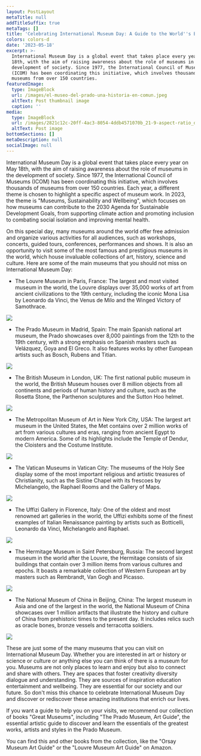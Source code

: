 ```yaml
---
layout: PostLayout
metaTitle: null
addTitleSuffix: true
metaTags: []
title: 'Celebrating International Museum Day: A Guide to the World''s Best Museums'
colors: colors-d
date: '2023-05-18'
excerpt: >-
  International Museum Day is a global event that takes place every year on May
  18th, with the aim of raising awareness about the role of museums in the
  development of society. Since 1977, the International Council of Museums
  (ICOM) has been coordinating this initiative, which involves thousands of
  museums from over 150 countries.
featuredImage:
  type: ImageBlock
  url: /images/el-museo-del-prado-una-historia-en-comun.jpeg
  altText: Post thumbnail image
  caption: ''
media:
  type: ImageBlock
  url: /images/2821c12c-20ff-4ac3-8054-4ddb4571070b_21-9-aspect-ratio_default_0.jpg
  altText: Post image
bottomSections: []
metaDescription: null
socialImage: null
---
```

International Museum Day is a global event that takes place every year on May 18th, with the aim of raising awareness about the role of museums in the development of society. Since 1977, the International Council of Museums (ICOM) has been coordinating this initiative, which involves thousands of museums from over 150 countries. Each year, a different theme is chosen to highlight a specific aspect of museum work. In 2023, the theme is "Museums, Sustainability and Wellbeing", which focuses on how museums can contribute to the 2030 Agenda for Sustainable Development Goals, from supporting climate action and promoting inclusion to combating social isolation and improving mental health.

On this special day, many museums around the world offer free admission and organize various activities for all audiences, such as workshops, concerts, guided tours, conferences, performances and shows. It is also an opportunity to visit some of the most famous and prestigious museums in the world, which house invaluable collections of art, history, science and culture. Here are some of the main museums that you should not miss on International Museum Day:

*   The Louvre Museum in Paris, France: The largest and most visited museum in the world, the Louvre displays over 35,000 works of art from ancient civilizations to the 19th century, including the iconic Mona Lisa by Leonardo da Vinci, the Venus de Milo and the Winged Victory of Samothrace.

![](https://upload.wikimedia.org/wikipedia/commons/6/66/Louvre_Museum_Wikimedia_Commons.jpg)

*   The Prado Museum in Madrid, Spain: The main Spanish national art museum, the Prado showcases over 8,000 paintings from the 12th to the 19th century, with a strong emphasis on Spanish masters such as Velázquez, Goya and El Greco. It also features works by other European artists such as Bosch, Rubens and Titian.

![](https://upload.wikimedia.org/wikipedia/commons/6/68/Museo_del_Prado_2016_%2825185969599%29.jpg)

*   The British Museum in London, UK: The first national public museum in the world, the British Museum houses over 8 million objects from all continents and periods of human history and culture, such as the Rosetta Stone, the Parthenon sculptures and the Sutton Hoo helmet.

![](https://upload.wikimedia.org/wikipedia/commons/5/5a/British_Museum_Great_Court%2C_London%2C_UK_-_Diliff.jpg)

*   The Metropolitan Museum of Art in New York City, USA: The largest art museum in the United States, the Met contains over 2 million works of art from various cultures and eras, ranging from ancient Egypt to modern America. Some of its highlights include the Temple of Dendur, the Cloisters and the Costume Institute.

![](https://upload.wikimedia.org/wikipedia/commons/thumb/3/30/Metropolitan_Museum_of_Art_%28The_Met%29_-_Central_Park%2C_NYC.jpg/1200px-Metropolitan_Museum_of_Art_%28The_Met%29_-_Central_Park%2C_NYC.jpg)

*   The Vatican Museums in Vatican City: The museums of the Holy See display some of the most important religious and artistic treasures of Christianity, such as the Sistine Chapel with its frescoes by Michelangelo, the Raphael Rooms and the Gallery of Maps.

![](https://upload.wikimedia.org/wikipedia/commons/b/bd/Rome_Vatican_Museums.jpg)

*   The Uffizi Gallery in Florence, Italy: One of the oldest and most renowned art galleries in the world, the Uffizi exhibits some of the finest examples of Italian Renaissance painting by artists such as Botticelli, Leonardo da Vinci, Michelangelo and Raphael.

![](https://upload.wikimedia.org/wikipedia/commons/5/59/Florence%2C_Italy_Uffizi_Museum_-_panoramio_%285%29.jpg)

*   The Hermitage Museum in Saint Petersburg, Russia: The second largest museum in the world after the Louvre, the Hermitage consists of six buildings that contain over 3 million items from various cultures and epochs. It boasts a remarkable collection of Western European art by masters such as Rembrandt, Van Gogh and Picasso.

![](https://upload.wikimedia.org/wikipedia/commons/1/17/Spb_06-2012_Palace_Embankment_various_14.jpg)

*   The National Museum of China in Beijing, China: The largest museum in Asia and one of the largest in the world, the National Museum of China showcases over 1 million artifacts that illustrate the history and culture of China from prehistoric times to the present day. It includes relics such as oracle bones, bronze vessels and terracotta soldiers.

![](https://upload.wikimedia.org/wikipedia/commons/0/0e/National_Museum_of_China_%289835116674%29.jpg)

These are just some of the many museums that you can visit on International Museum Day. Whether you are interested in art or history or science or culture or anything else you can think of there is a museum for you. Museums are not only places to learn and enjoy but also to connect and share with others. They are spaces that foster creativity diversity dialogue and understanding. They are sources of inspiration education entertainment and wellbeing. They are essential for our society and our future. So don't miss this chance to celebrate International Museum Day and discover or rediscover these amazing institutions that enrich our lives.

If you want a guide to help you on your visits, we recommend our collection of books "Great Museums", including "The Prado Museum, Art Guide", the essential artistic guide to discover and learn the essentials of the greatest works, artists and styles in the Prado Museum.

You can find this and other books from the collection, like the "Orsay Museum Art Guide" or the "Louvre Museum Art Guide" on Amazon.
